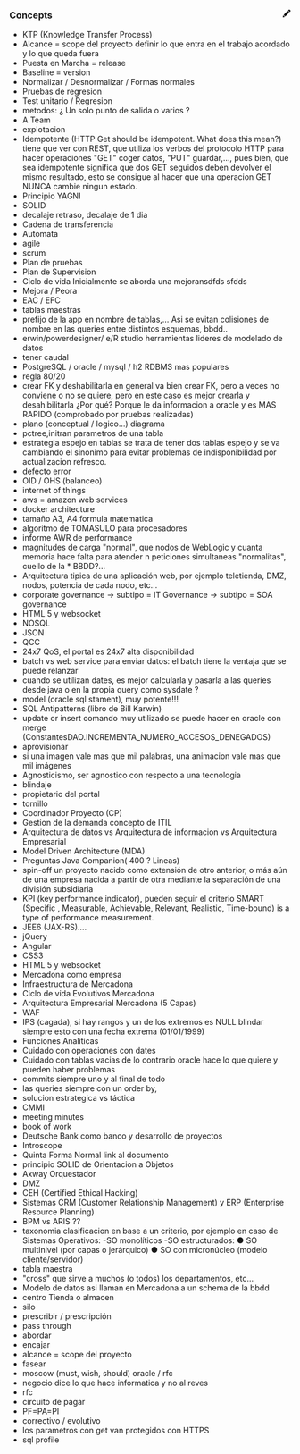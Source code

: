 ### Concepts  [<img align="right" src="../../site/images/pencil.svg" width="14">](https://github.com/victor-porcar/victor-porcar.github.io/edit/master/site/my-notes/my-notes-concepts-in-spanish.md)

* KTP (Knowledge Transfer Process)	
* Alcance = scope del proyecto	definir lo que entra en el trabajo acordado y lo que queda fuera
* Puesta en Marcha = release	
* Baseline = version	
* Normalizar / Desnormalizar / Formas normales	
* Pruebas de regresion	
* Test unitario  / Regresion	
* metodos: ¿ Un solo punto de salida o varios ?	
* A Team	
* explotacion	
* Idempotente (HTTP Get should be idempotent. What does this mean?)	tiene que ver con REST, que utiliza los verbos del protocolo HTTP para hacer operaciones "GET" coger datos, "PUT" guardar,…, pues bien, que sea idempotente significa que dos GET seguidos deben devolver el mismo resultado, esto se consigue al hacer que una operacion GET NUNCA cambie ningun estado.
* Principio YAGNI	
* SOLID	
* decalaje	retraso, decalaje de 1 dia
* Cadena de transferencia	
* Automata	
* agile	
* scrum	
* Plan de pruebas	
* Plan de Supervision	
* Ciclo de vida	Inicialmente se aborda una mejoransdfds sfdds
* Mejora / Peora	
* EAC / EFC	
* tablas maestras	
* prefijo de la app en nombre de tablas,…	Asi se evitan colisiones de nombre en las queries entre distintos esquemas, bbdd..
* erwin/powerdesigner/ e/R studio	herramientas lideres de modelado de datos
* tener caudal	
* PostgreSQL  / oracle / mysql / h2	RDBMS mas populares
* regla 80/20	
* crear FK  y deshabilitarla	en general va bien crear FK, pero a veces no conviene o no se quiere, pero en este caso es mejor crearla y desahibilitarla ¿Por qué? Porque le da informacion a oracle y es MAS RAPIDO (comprobado por pruebas realizadas)
* plano (conceptual / logico…)	diagrama
* pctree,initran	parametros de una tabla
* estrategia espejo en tablas	se trata de tener dos tablas espejo y se va cambiando el sinonimo para evitar problemas de indisponibilidad por actualizacion refresco.
* defecto	error 
* OID / OHS (balanceo)	
* internet of things	
* aws = amazon web services	
* docker architecture	
* tamaño A3, A4	formula matematica
* algoritmo de TOMASULO	para  procesadores 
* informe AWR de performance	
* magnitudes de carga "normal", que nodos de WebLogic y cuanta memoria hace falta para atender n peticiones simultaneas "normalitas", cuello de la * BBDD?...	
* Arquitectura tipica de una aplicación web, por ejemplo teletienda, DMZ, nodos, potencia de cada nodo, etc…	
* corporate governance -> subtipo = IT Governance -> subtipo = SOA governance	
* HTML 5 y websocket 	
* NOSQL	
* JSON	
* QCC	
* 24x7 QoS, el portal es 24x7 alta disponibilidad	
* batch vs web service para enviar datos: el batch tiene la ventaja que se puede relanzar	
* cuando se utilizan dates, es mejor calcularla y pasarla a las queries desde java o en la propia query como sysdate ?	
* model (oracle sql stament), muy potente!!!	
* SQL Antipatterns (libro de Bill Karwin)	
* update or insert  comando muy utilizado se puede hacer en oracle con merge (ConstantesDAO.INCREMENTA_NUMERO_ACCESOS_DENEGADOS)	
* aprovisionar	
* si una imagen vale mas que mil palabras, una animacion vale mas que mil imágenes	
* Agnosticismo, ser agnostico con respecto a una tecnologia	
* blindaje	
* propietario del portal	
* tornillo	
* Coordinador Proyecto (CP)	
* Gestion de la demanda	concepto de ITIL
* Arquitectura de datos vs Arquitectura de informacion vs Arquitectura Empresarial	
* Model Driven Architecture (MDA)	
* Preguntas Java Companion( 400 ? Lineas)	
* spin-off 	un proyecto nacido como extensión de otro anterior, o más aún de una empresa nacida a partir de otra mediante la separación de una división subsidiaria
* KPI (key performance indicator), pueden seguir el criterio SMART  (Specific , Measurable, Achievable, Relevant, Realistic, Time-bound)	 is a type of performance measurement. 
* JEE6 (JAX-RS)….	
* jQuery	
* Angular	
* CSS3	
* HTML 5 y websocket 	
* Mercadona como empresa	
* Infraestructura de Mercadona	
* Ciclo de vida Evolutivos Mercadona	
* Arquitectura Empresarial Mercadona (5 Capas)	
* WAF	
* IPS	(cagada), si hay rangos y un de los extremos es NULL blindar siempre esto con una fecha extrema (01/01/1999)
* Funciones Analiticas	
* Cuidado con operaciones con dates 	
* Cuidado con tablas vacias	de lo contrario oracle hace lo que quiere y pueden haber problemas
* commits siempre uno y al final de todo	
* las queries siempre con un order by, 	
* solucion estrategica vs táctica	
* CMMI	
* meeting minutes	
* book of work	
* Deutsche Bank como banco y desarrollo de proyectos	
* Introscope	
* Quinta Forma Normal	link al documento
* principio SOLID de Orientacion a Objetos	
* Axway Orquestador	
* DMZ	
* CEH (Certified Ethical Hacking)	
* Sistemas CRM (Customer Relationship Management) y ERP (Enterprise Resource Planning)	
* BPM vs ARIS ??	
* taxonomia	clasificacion en base a un criterio, por ejemplo en caso de Sistemas Operativos: -SO monolíticos -SO estructurados:     ● SO multinivel (por capas o jerárquico)     ● SO con micronúcleo (modelo cliente/servidor)
* tabla maestra	
* "cross"	que sirve a muchos (o todos) los departamentos, etc…
* Modelo de datos	asi llaman en Mercadona a un schema de la bbdd
* centro	Tienda o almacen
* silo	
* prescribir  / prescripción	
* pass through	
* abordar	
* encajar	
* alcance = scope del proyecto	
* fasear	
* moscow (must, wish, should) oracle / rfc	
* negocio dice lo que hace informatica y no al reves	
* rfc	
* circuito de pagar	
* PF=PA=PI 	
* correctivo / evolutivo 	
* los parametros con get van protegidos con HTTPS	
* sql profile	

